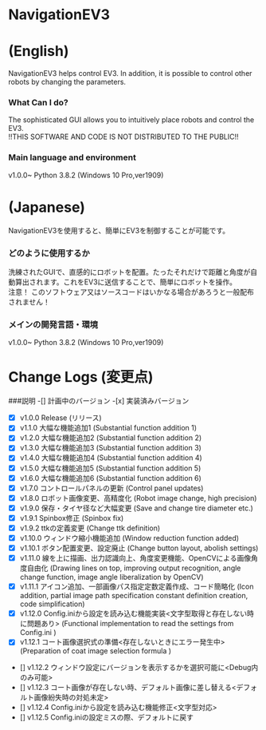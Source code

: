 # NavigationEV3
# (English)
NavigationEV3 helps control EV3. In addition, it is possible to control other robots by changing the parameters.

### What Can I do?  
The sophisticated GUI allows you to intuitively place robots and control the EV3.  
!!THIS SOFTWARE AND CODE IS NOT DISTRIBUTED TO THE PUBLIC!!

### Main language and environment  
v1.0.0~ Python 3.8.2 (Windows 10 Pro,ver1909)


# (Japanese)
NavigationEV3を使用すると、簡単にEV3を制御することが可能です。

### どのように使用するか  
洗練されたGUIで、直感的にロボットを配置。たったそれだけで距離と角度が自動算出されます。これをEV3に送信することで、簡単にロボットを操作。  
注意！ このソフトウェア又はソースコードはいかなる場合があろうと一般配布されません！

### メインの開発言語・環境  
v1.0.0~ Python 3.8.2 (Windows 10 Pro,ver1909)


# Change Logs (変更点)  
###説明
-[] 計画中のバージョン -[x] 実装済みバージョン

- [x] v1.0.0 Release (リリース)
- [x] v1.1.0 大幅な機能追加1 (Substantial function addition 1)
- [x] v1.2.0 大幅な機能追加2 (Substantial function addition 2)
- [x] v1.3.0 大幅な機能追加3 (Substantial function addition 3)
- [x] v1.4.0 大幅な機能追加4 (Substantial function addition 4)
- [x] v1.5.0 大幅な機能追加5 (Substantial function addition 5)
- [x] v1.6.0 大幅な機能追加6 (Substantial function addition 6)
- [x] v1.7.0 コントロールパネルの更新 (Control panel updates)
- [x] v1.8.0 ロボット画像変更、高精度化 (Robot image change, high precision)
- [x] v1.9.0 保存・タイヤ径など大幅変更 (Save and change tire diameter etc.)
- [x] v1.9.1 Spinbox修正 (Spinbox fix)
- [x] v1.9.2 ttkの定義変更 (Change ttk definition)
- [x] v1.10.0 ウィンドウ縮小機能追加 (Window reduction function added)
- [x] v1.10.1 ボタン配置変更、設定廃止 (Change button layout, abolish settings)
- [x] v1.11.0 線を上に描画、出力認識向上、角度変更機能、OpenCVによる画像角度自由化 (Drawing lines on top, improving output recognition, angle change function, image angle liberalization by OpenCV)
- [x] v1.11.1 アイコン追加、一部画像パス指定定数定義作成、コード簡略化 (Icon addition, partial image path specification constant definition creation, code simplification)
- [x] v1.12.0 Config.iniから設定を読み込む機能実装<文字型取得と存在しない時に問題あり> (Functional implementation to read the settings from Config.ini <There is a problem when there is no character type acquisition>)
- [x] v1.12.1 コート画像選択式の準備<存在しないときにエラー発生中> (Preparation of coat image selection formula <error occurs when it does not exist>)
- [] v1.12.2 ウィンドウ設定にバージョンを表示するかを選択可能に<Debug内のみ可能>
- [] v1.12.3 コート画像が存在しない時、デフォルト画像に差し替える<デフォルト画像紛失時の対処未定>
- [] v1.12.4 Config.iniから設定を読み込む機能修正<文字型対応>
- [] v1.12.5 Config.iniの設定ミスの際、デフォルトに戻す
